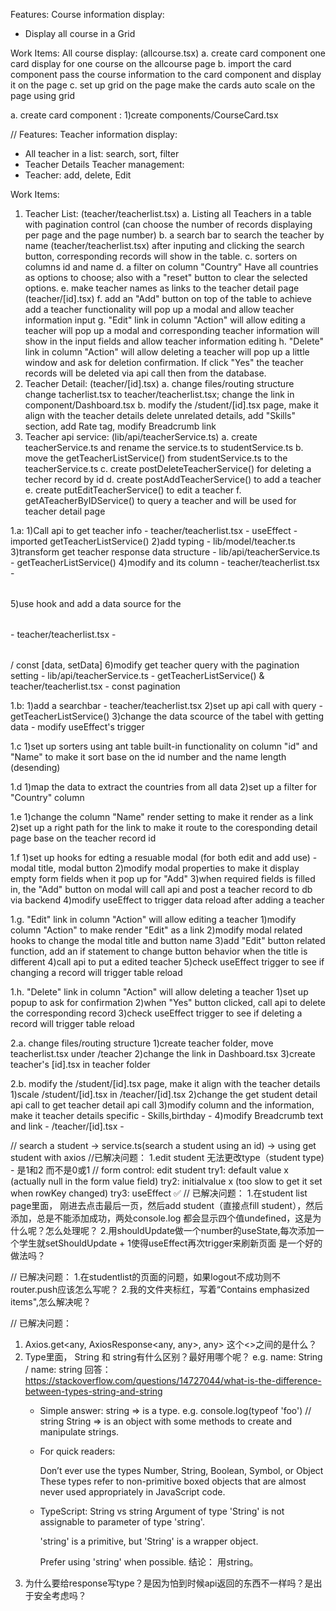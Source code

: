 Features:
Course information display:
- Display all course in a Grid

Work Items:
All course display:
(allcourse.tsx)
    a. create card component
    one card display for one course on the allcourse page
    b. import the card component 
    pass the course information to the card component and display it on the page
    c. set up grid on the page
    make the cards auto scale on the page using grid

a. create card component : 
1)create components/CourseCard.tsx 

//
Features:
Teacher information display:
- All teacher in a list: search, sort, filter
- Teacher Details
Teacher management: 
- Teacher:  add, delete, Edit

Work Items:
1. Teacher List:
(teacher/teacherlist.tsx)
    a. Listing all Teachers in a table 
    with pagination control (can choose the number of records displaying per page and the page number)
    b. a search bar to search the teacher by name (teacher/teacherlist.tsx)
    after inputing and clicking the search button, corresponding records will show in the table.
    c. sorters on columns id and name
    d. a filter on column "Country"
    Have all countries as options to choose; also with a "reset" button to clear the selected options.
    e. make teacher names as links to the teacher detail page (teacher/[id].tsx)
    f. add an "Add" button on top of the table to achieve add a teacher functionality
    will pop up a modal and allow teacher information input
    g. "Edit" link in column "Action" will allow editing a teacher
    will pop up a modal and corresponding teacher information will show in the input fields and allow teacher information editing
    h. "Delete" link in column "Action" will allow deleting a teacher
    will pop up a little window and ask for deletion confirmation. If click "Yes" the teacher records will be deleted via api call then from the database.
2. Teacher Detail:
(teacher/[id].tsx)
    a. change files/routing structure
    change tacherlist.tsx to teacher/teacherlist.tsx; change the link in component/Dashboard.tsx
    b. modify the /student/[id].tsx page, make it align with the teacher details
    delete unrelated details, add "Skills" section, add Rate tag, modify Breadcrumb link
3. Teacher api service:
(lib/api/teacherService.ts)
    a. create teacherService.ts and rename the service.ts to studentService.ts
    b. move the getTeacherListService() from studentService.ts to the teacherService.ts
    c. create postDeleteTeacherService() for deleting a techer record by id
    d. create postAddTeacherService() to add a teacher
    e. create putEditTeacherService() to edit a teacher
    f. getATeacherByIDService() to query a teacher and will be used for teacher detail page
    

1.a:
1)Call api to get teacher info - teacher/teacherlist.tsx - useEffect - imported getTeacherListService() 
2)add typing - lib/model/teacher.ts
3)transform get teacher response data structure - lib/api/teacherService.ts - getTeacherListService() 
4)modify <Table> and its column - teacher/teacherlist.tsx - <Table>
5)use hook and add a data source for the <Table> - teacher/teacherlist.tsx - <Table> / const [data, setData] 
6)modify get teacher query with the pagination setting - lib/api/teacherService.ts - getTeacherListService() & teacher/teacherlist.tsx - const pagination

1.b:
1)add a searchbar - teacher/teacherlist.tsx
2)set up api call with query - getTeacherListService() 
3)change the data scource of the tabel with getting data - modify useEffect's trigger

1.c
1)set up sorters using ant table built-in functionality on column "id" and "Name" to make it sort base on the id number and the name length (desending)

1.d
1)map the data to extract the countries from all data
2)set up a filter for "Country" column

1.e
1)change the column "Name" render setting to make it render as a link
2)set up a right path for the link to make it route to the coresponding detail page base on the teacher record id

1.f
1)set up hooks for edting a resuable modal (for both edit and add use) - modal title, modal button
2)modify modal properties to make it display empty form fields when it pop up for "Add" 
3)when required fields is filled in, the "Add" button on modal will call api and post a teacher record to db via backend
4)modify useEffect to trigger data reload after adding a teacher

1.g. "Edit" link in column "Action" will allow editing a teacher
1)modify column "Action" to make render "Edit" as a link
2)modify modal related hooks to change the modal title and button name 
3)add "Edit" button related function, add an if statement to change button behavior when the title is different
4)call api to put a edited teacher
5)check useEffect trigger to see if changing a record will trigger table reload

1.h. "Delete" link in column "Action" will allow deleting a teacher
1)set up popup to ask for confirmation
2)when "Yes" button clicked, call api to delete the corresponding record
3)check useEffect trigger to see if deleting a record will trigger table reload

2.a. change files/routing structure
1)create teacher folder, move teacherlist.tsx under /teacher
2)change the link in Dashboard.tsx
3)create teacher's [id].tsx in teacher folder

2.b. modify the /student/[id].tsx page, make it align with the teacher details
1)scale /student/[id].tsx in /teacher/[id].tsx
2)change the get student detail api call to get teacher detail api call
3)modify column and the information, make it teacher details specific - Skills,birthday - <Row>
4)modify Breadcrumb text and link - /teacher/[id].tsx - <Breadcrumb>




//
search a student -> service.ts(search a student using an id) -> using get student with axios
//已解决问题：
1.edit student 无法更改type（student type) - 是1和2 而不是0或1
//
form control: edit student 
try1: default value x (actually null in the form value field)
try2: initialvalue x (too slow to get it set when rowKey changed)
try3: useEffect ✅
//
已解决问题：
1.在student list page里面， 刚进去点击最后一页，然后add student（直接点fill student），然后添加，总是不能添加成功，两处console.log 都会显示四个值undefined，这是为什么呢？怎么处理呢？
2.用shouldUpdate做一个number的useState,每次添加一个学生就setShouldUpdate + 1使得useEffect再次trigger来刷新页面 是一个好的做法吗？

//
已解决问题：
1.在studentlist的页面的问题，如果logout不成功则不router.push应该怎么写呢？
2.我的文件夹标红，写着“Contains emphasized items",怎么解决呢？

//
已解决问题：
1. Axios.get<any, AxiosResponse<any, any>, any> 这个<>之间的是什么？
2. Type里面， String 和 string有什么区别？最好用哪个呢？ e.g. name: String / name: string 
    回答：https://stackoverflow.com/questions/14727044/what-is-the-difference-between-types-string-and-string
    - Simple answer:
        string => is a type. e.g. console.log(typeof 'foo') // string
        String => is an object with some methods to create and manipulate strings.
    - For quick readers:

        Don’t ever use the types Number, String, Boolean, Symbol, or Object These types refer to non-primitive boxed objects that are almost never used appropriately in JavaScript code.
    - TypeScript: String vs string
        Argument of type 'String' is not assignable to parameter of type 'string'.

        'string' is a primitive, but 'String' is a wrapper object.

        Prefer using 'string' when possible.
    结论： 用string。
3. 为什么要给response写type？是因为怕到时候api返回的东西不一样吗？是出于安全考虑吗？